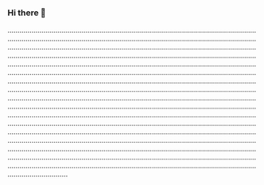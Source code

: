 ### Hi there 👋

..........................................................................................................................................................................................................................................................................................................................................................................................................................................................................................................................................................................................................................................................................................................................................................................................................................................................................................................................................................................................................................................................................................................................................................................................................................................................................................................................................................................................................................................................................................................................................................................................................................................................................................................................................................................................................................................................................................................................................................................................................................................................................................................................................................................................................................